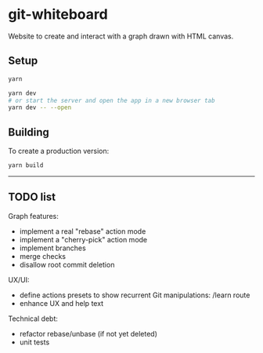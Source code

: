 # git-whiteboard

Website to create and interact with a graph drawn with HTML canvas.

## Setup

```bash
yarn

yarn dev
# or start the server and open the app in a new browser tab
yarn dev -- --open
```

## Building

To create a production version:

```bash
yarn build
```

---
## TODO list

Graph features:

- implement a real "rebase" action mode
- implement a "cherry-pick" action mode
- implement branches
- merge checks
- disallow root commit deletion

UX/UI:

- define actions presets to show recurrent Git manipulations: /learn route
- enhance UX and help text

Technical debt:

- refactor rebase/unbase (if not yet deleted)
- unit tests
